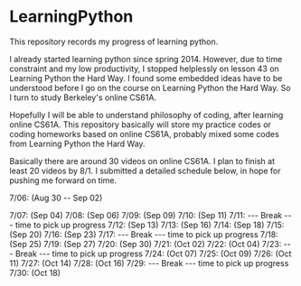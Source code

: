 LearningPython
==============

This repository records my progress of learning python.

I already started learning python since spring 2014. However, due to time constraint and my low productivity, I stopped
helplessly on lesson 43 on Learning Python the Hard Way. I found some embedded ideas have to be understood before I go on
the course on Learning Python the Hard Way. So I turn to study Berkeley's online CS61A.

Hopefully I will be able to understand philosophy of coding, after learning online CS61A. This repository basically will
store my practice codes or coding homeworks based on online CS61A, probably mixed some codes from Learning Python the Hard
Way.

Basically there are around 30 videos on online CS61A. I plan to finish at least 20 videos by 8/1. I submitted a detailed
schedule below, in hope for pushing me forward on time.

7/06: (Aug 30 -- Sep 02)

7/07: (Sep 04)
7/08: (Sep 06)
7/09: (Sep 09)
7/10: (Sep 11)
7/11: --- Break --- time to pick up progress
7/12: (Sep 13)
7/13: (Sep 16)
7/14: (Sep 18)
7/15: (Sep 20)
7/16: (Sep 23)
7/17: --- Break --- time to pick up progress
7/18: (Sep 25)
7/19: (Sep 27)
7/20: (Sep 30)
7/21: (Oct 02)
7/22: (Oct 04)
7/23: --- Break --- time to pick up progress
7/24: (Oct 07)
7/25: (Oct 09)
7/26: (Oct 11)
7/27: (Oct 14)
7/28: (Oct 16)
7/29: --- Break --- time to pick up progress
7/30: (Oct 18)







